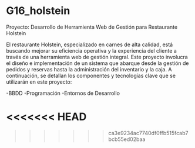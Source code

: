 # G16_holstein

Proyecto: Desarrollo de Herramienta Web de Gestión para Restaurante Holstein

El restaurante Holstein, especializado en carnes de alta calidad, está buscando mejorar su eficiencia operativa y la experiencia del cliente a través de una herramienta web de gestión integral. Este proyecto involucra el diseño e implementación de un sistema que abarque desde la gestión de pedidos y reservas hasta la administración del inventario y la caja. A continuación, se detallan los componentes y tecnologías clave que se utilizarán en este proyecto:

-BBDD
-Programación
-Entornos de Desarrollo


<<<<<<< HEAD
=======

>>>>>>> ca3e9234ac7740df0ffb515fcab7bcb55ed02baa
